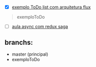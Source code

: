 - [x] [exemplo ToDo list com arquitetura flux](https://www.youtube.com/watch?v=69e1MoUWE1g) 
> exemploToDo
- [ ] [aula async com redux saga](https://www.youtube.com/watch?v=qU9DesjDJic&list=PL85ITvJ7FLohTbIjOWdkG2ChE4X1T4LX8&index=3)

## branchs:
- master (principal)
- exemploToDo